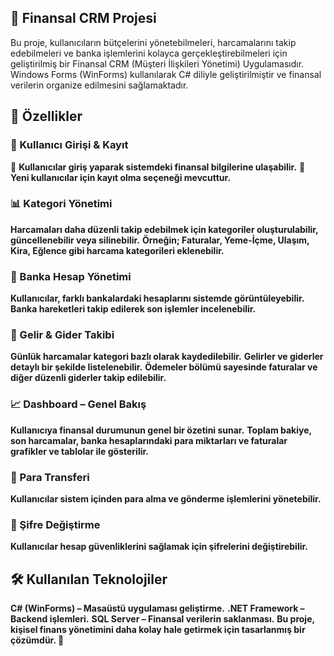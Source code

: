 ## 📌 Finansal CRM Projesi
Bu proje, kullanıcıların bütçelerini yönetebilmeleri, harcamalarını takip edebilmeleri ve banka işlemlerini kolayca gerçekleştirebilmeleri için geliştirilmiş bir Finansal CRM (Müşteri İlişkileri Yönetimi) Uygulamasıdır. Windows Forms (WinForms) kullanılarak C# diliyle geliştirilmiştir ve finansal verilerin organize edilmesini sağlamaktadır.

## 🚀 Özellikler
### 🔑 Kullanıcı Girişi & Kayıt
📌 **Kullanıcılar giriş yaparak sistemdeki finansal bilgilerine ulaşabilir.**
📌 **Yeni kullanıcılar için kayıt olma seçeneği mevcuttur.**
###  📊 Kategori Yönetimi
**Harcamaları daha düzenli takip edebilmek için kategoriler oluşturulabilir, güncellenebilir veya silinebilir.**
**Örneğin; Faturalar, Yeme-İçme, Ulaşım, Kira, Eğlence gibi harcama kategorileri eklenebilir.**
### 🏦 Banka Hesap Yönetimi
**Kullanıcılar, farklı bankalardaki hesaplarını sistemde görüntüleyebilir.**
**Banka hareketleri takip edilerek son işlemler incelenebilir.**
### 💸 Gelir & Gider Takibi
**Günlük harcamalar kategori bazlı olarak kaydedilebilir.**
**Gelirler ve giderler detaylı bir şekilde listelenebilir.**
**Ödemeler bölümü sayesinde faturalar ve diğer düzenli giderler takip edilebilir.**
### 📈 Dashboard – Genel Bakış
**Kullanıcıya finansal durumunun genel bir özetini sunar.**
**Toplam bakiye, son harcamalar, banka hesaplarındaki para miktarları ve faturalar grafikler ve tablolar ile gösterilir.**
### 🔄 Para Transferi
**Kullanıcılar sistem içinden para alma ve gönderme işlemlerini yönetebilir.**
### 🔐 Şifre Değiştirme
**Kullanıcılar hesap güvenliklerini sağlamak için şifrelerini değiştirebilir.**
## 🛠 Kullanılan Teknolojiler
**C# (WinForms) – Masaüstü uygulaması geliştirme.**
**.NET Framework – Backend işlemleri.**
**SQL Server – Finansal verilerin saklanması.**
**Bu proje, kişisel finans yönetimini daha kolay hale getirmek için tasarlanmış bir çözümdür. 📌**

